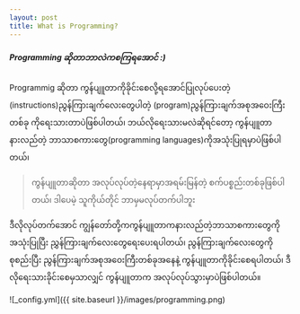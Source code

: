 ```yaml
---
layout: post
title: What is Programming?
---
```


##### Programming ဆိုတာဘာလဲကစကြရအောင် :)

Programmig ဆိုတာ ကွန်ပျူတာကိုခိုင်းစေလို့ရအောင်ပြုလုပ်ပေးတဲ့ (instructions)ညွန်ကြားချက်လေးတွေပါတဲ့ (program)ညွန်ကြားချက်အစုအဝေးကြီးတစ်ခု ကိုရေးသားတာပဲဖြစ်ပါတယ်၊ ဘယ်လိုရေးသားမလဲဆိုရင်တော့ ကွန်ပျူတာနားလည်တဲ့ ဘာသာစကားတွေ(programming languages)ကိုအသုံးပြုရမှာပဲဖြစ်ပါတယ်၊ 
>ကွန်ပျူတာဆိုတာ အလုပ်လုပ်တဲ့နေရာမှာအရမ်းမြန်တဲ့ စက်ပစ္စည်းတစ်ခုဖြစ်ပါတယ်၊ ဒါပေမဲ့ သူကိုယ်တိုင် ဘာမှမလုပ်တက်ပါဘူး

ဒီလိုလုပ်တက်အောင် ကျွန်တော်တို့ကကွန်ပျူတာကနားလည်တဲ့ဘာသာစကားတွေကိုအသုံးပြုပြီး ညွှန်ကြားချက်လေးတွေရေးပေးရပါတယ်၊ ညွန်ကြားချက်လေးတွေကိုစုစည်းပြီး ညွန်ကြားချက်အစုအဝေးကြီးတစ်ခုအနေနဲ့ ကွန်ပျူတာကိုခိုင်းစေရပါတယ်၊ ဒီလိုရေးသားခိုင်းစေမှသာလျှင် ကွန်ပျူတာက အလုပ်လုပ်သွားမှာပဲဖြစ်ပါတယ်။

![_config.yml]({{ site.baseurl }}/images/programming.png)

